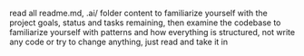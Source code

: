 read all readme.md, .ai/ folder content to familiarize yourself with the project goals, status and tasks remaining, then examine the codebase to familiarize yourself with patterns and how everything is structured, not write any code or try to change anything, just read and take it in
